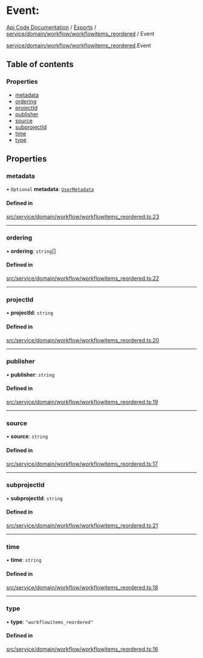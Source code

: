 # Event: 
 
[Api Code Documentation](../README.md) / [Exports](../modules.md) / [service/domain/workflow/workflowitems\_reordered](../modules/service_domain_workflow_workflowitems_reordered.md) / Event

[service/domain/workflow/workflowitems\_reordered](../modules/service_domain_workflow_workflowitems_reordered.md).Event

## Table of contents

### Properties

- [metadata](service_domain_workflow_workflowitems_reordered.Event.md#metadata)
- [ordering](service_domain_workflow_workflowitems_reordered.Event.md#ordering)
- [projectId](service_domain_workflow_workflowitems_reordered.Event.md#projectid)
- [publisher](service_domain_workflow_workflowitems_reordered.Event.md#publisher)
- [source](service_domain_workflow_workflowitems_reordered.Event.md#source)
- [subprojectId](service_domain_workflow_workflowitems_reordered.Event.md#subprojectid)
- [time](service_domain_workflow_workflowitems_reordered.Event.md#time)
- [type](service_domain_workflow_workflowitems_reordered.Event.md#type)

## Properties

### metadata

• `Optional` **metadata**: [`UserMetadata`](../modules/service_domain_metadata.md#usermetadata)

#### Defined in

[src/service/domain/workflow/workflowitems_reordered.ts:23](https://github.com/openkfw/TruBudget/blob/e3c318d/api/src/service/domain/workflow/workflowitems_reordered.ts#L23)

___

### ordering

• **ordering**: `string`[]

#### Defined in

[src/service/domain/workflow/workflowitems_reordered.ts:22](https://github.com/openkfw/TruBudget/blob/e3c318d/api/src/service/domain/workflow/workflowitems_reordered.ts#L22)

___

### projectId

• **projectId**: `string`

#### Defined in

[src/service/domain/workflow/workflowitems_reordered.ts:20](https://github.com/openkfw/TruBudget/blob/e3c318d/api/src/service/domain/workflow/workflowitems_reordered.ts#L20)

___

### publisher

• **publisher**: `string`

#### Defined in

[src/service/domain/workflow/workflowitems_reordered.ts:19](https://github.com/openkfw/TruBudget/blob/e3c318d/api/src/service/domain/workflow/workflowitems_reordered.ts#L19)

___

### source

• **source**: `string`

#### Defined in

[src/service/domain/workflow/workflowitems_reordered.ts:17](https://github.com/openkfw/TruBudget/blob/e3c318d/api/src/service/domain/workflow/workflowitems_reordered.ts#L17)

___

### subprojectId

• **subprojectId**: `string`

#### Defined in

[src/service/domain/workflow/workflowitems_reordered.ts:21](https://github.com/openkfw/TruBudget/blob/e3c318d/api/src/service/domain/workflow/workflowitems_reordered.ts#L21)

___

### time

• **time**: `string`

#### Defined in

[src/service/domain/workflow/workflowitems_reordered.ts:18](https://github.com/openkfw/TruBudget/blob/e3c318d/api/src/service/domain/workflow/workflowitems_reordered.ts#L18)

___

### type

• **type**: ``"workflowitems_reordered"``

#### Defined in

[src/service/domain/workflow/workflowitems_reordered.ts:16](https://github.com/openkfw/TruBudget/blob/e3c318d/api/src/service/domain/workflow/workflowitems_reordered.ts#L16)
